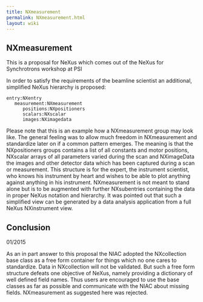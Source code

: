 ```yaml
---
title: NXmeasurement
permalink: NXmeasurement.html
layout: wiki
---
```


NXmeasurement
-------------

This is a proposal for NeXus which comes out of the NeXus for
Synchrotrons workshop at PSI

In order to satisfy the requirements of the beamline scientist an
additional, simplified NeXus hierarchy is proposed:

    entry:NXentry
       measurement:NXmeasurement
          positions:NXpositioners
          scalars:NXscalar
          images:NXimagedata

Please note that this is an example how a NXmeasurement group may look
like. The general feeling was to allow much freedom in NXmeasurement and
standardize later on if a common pattern emerges. The meaning is that
the NXpositioners groups contains a list of all constants and motor
positions, NXscalar arrays of all parameters varied during the scan and
NXimageData the images and other detector data which has been captured
during a scan or measurement. This structure is for the expert, the
instrument scientist, who knows his instrument by heart and wishes to be
able to plot anything against anything in his instrument. NXmeasurement
is not meant to stand alone but is to be augmented with further
NXsubentries containing the data in proper NeXus notation and hierarchy.
It was pointed out that such a simplified view can be generated by a
data analysis application from a full NeXus NXinstrument view.

Conclusion
----------

01/2015

As an in part answer to this proposal the NIAC adopted the NXcollection
base class as a free form container for things which no one cares to
standardize. Data in NXcollection will not be validated. But such a free
form structure defeats one objective of NeXus, namely providing a
dictionary of well defined field names. Thus users are encouraged to use
the base classes as far as possible and communicate with the NIAC about
missing fields. NXmeasurement as suggested here was rejected.
